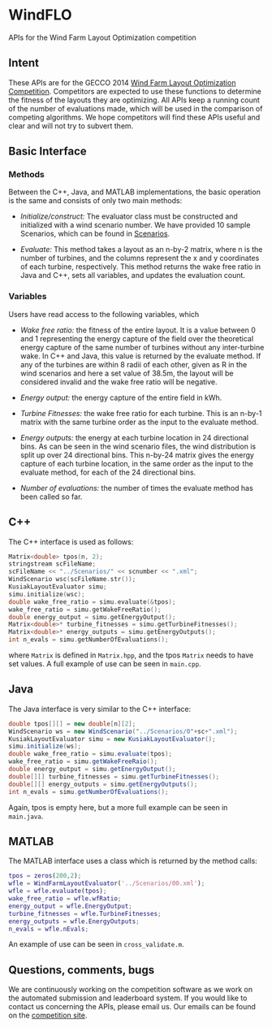 WindFLO
=======

APIs for the Wind Farm Layout Optimization competition

## Intent

These APIs are for the GECCO 2014 [Wind Farm Layout Optimization Competition](http://www.irit.fr/wind-competition/). Competitors are expected to use these
functions to determine the fitness of the layouts they are optimizing. All APIs
keep a running count of the number of evaluations made, which will be used in
the comparison of competing algorithms. We hope competitors will find these
APIs useful and clear and will not try to subvert them.

## Basic Interface

### Methods

Between the C++, Java, and MATLAB implementations, the basic operation is the
same and consists of only two main methods:

* *Initialize/construct:* The evaluator class must be constructed and
  initialized with a wind scenario number. We have provided 10 sample
  Scenarios, which can be found in
  [Scenarios](https://github.com/d9w/WindFLO/tree/master/Scenarios).

* *Evaluate:* This method takes a layout as an n-by-2 matrix, where n is the
  number of turbines, and the columns represent the x and y coordinates of each
  turbine, respectively. This method returns the wake free ratio in Java and
  C++, sets all variables, and updates the evaluation count.

### Variables

Users have read access to the following variables, which

* *Wake free ratio:* the fitness of the entire layout. It is a value between 0
  and 1 representing the energy capture of the field over the theoretical
  energy capture of the same number of turbines without any inter-turbine wake.
  In C++ and Java, this value is returned by the evaluate method. If any of the
  turbines are within 8 radii of each other, given as R in the wind scenarios
  and here a set value of 38.5m, the layout will be considered invalid and the
  wake free ratio will be negative.

* *Energy output:* the energy capture of the entire field in kWh.

* *Turbine Fitnesses:* the wake free ratio for each turbine. This is an n-by-1
  matrix with the same turbine order as the input to the evaluate method.

* *Energy outputs:* the energy at each turbine location in 24 directional bins.
  As can be seen in the wind scenario files, the wind distribution is split up
  over 24 directional bins. This n-by-24 matrix gives the energy capture of
  each turbine location, in the same order as the input to the evaluate method,
  for each of the 24 directional bins.

* *Number of evaluations:* the number of times the evaluate method has been
  called so far.

## C++

The C++ interface is used as follows:

```C++
Matrix<double> tpos(n, 2);
stringstream scFileName;
scFileName << "../Scenarios/" << scnumber << ".xml";
WindScenario wsc(scFileName.str());
KusiakLayoutEvaluator simu;
simu.initialize(wsc);
double wake_free_ratio = simu.evaluate(&tpos);
wake_free_ratio = simu.getWakeFreeRatio();
double energy_output = simu.getEnergyOutput();
Matrix<double>* turbine_fitnesses = simu.getTurbineFitnesses();
Matrix<double>* energy_outputs = simu.getEnergyOutputs();
int n_evals = simu.getNumberOfEvaluations();
```

where `Matrix` is defined in `Matrix.hpp`, and the tpos `Matrix` needs to have
set values. A full example of use can be seen in `main.cpp`.

## Java

The Java interface is very similar to the C++ interface:

```Java
double tpos[][] = new double[n][2];
WindScenario ws = new WindScenario("../Scenarios/0"+sc+".xml");
KusiakLayoutEvaluator simu = new KusiakLayoutEvaluator();
simu.initialize(ws);
double wake_free_ratio = simu.evaluate(tpos);
wake_free_ratio = simu.getWakeFreeRaio();
double energy_output = simu.getEnergyOutput();
double[][] turbine_fitnesses = simu.getTurbineFitnesses();
double[][] energy_outputs = simu.getEnergyOutputs();
int n_evals = simu.getNumberOfEvaluations();
```

Again, tpos is empty here, but a more full example can be seen in `main.java`.

## MATLAB

The MATLAB interface uses a class which is returned by the method calls:

```Matlab
tpos = zeros(200,2);
wfle = WindFarmLayoutEvaluator('../Scenarios/00.xml');
wfle = wfle.evaluate(tpos);
wake_free_ratio = wfle.wfRatio;
energy_output = wfle.EnergyOutput;
turbine_fitnesses = wfle.TurbineFitnesses;
energy_outputs = wfle.EnergyOutputs;
n_evals = wfle.nEvals;
```

An example of use can be seen in `cross_validate.m`.

## Questions, comments, bugs

We are continuously working on the competition software as we work on the
automated submission and leaderboard system. If you would like to contact us
concerning the APIs, please email us. Our emails can be found on the
[competition site](http://www.irit.fr/wind-competition/).

